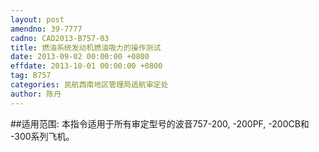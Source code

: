 ```yaml
---
layout: post
amendno: 39-7777
cadno: CAD2013-B757-03
title: 燃油系统发动机燃油吸力的操作测试
date: 2013-09-02 00:00:00 +0800
effdate: 2013-10-01 00:00:00 +0800
tag: B757
categories: 民航西南地区管理局适航审定处
author: 陈丹
---
```


##适用范围:
本指令适用于所有审定型号的波音757-200, -200PF, -200CB和 -300系列飞机。

